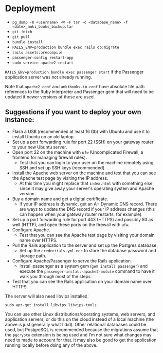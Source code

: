 # Deployment

- `pg_dump -U <username> -W -F tar -d <database_name> -f <date>_anki_books_backup.tar`
- `git fetch`
- `git pull`
- `bundle install`
- `RAILS_ENV=production bundle exec rails db:migrate`
- `rails assets:precompile`
- `passenger-config restart-app`
- `sudo service apache2 restart`

`RAILS_ENV=production bundle exec passenger start` if the Passenger application server was not already running.

Note that `apache2.conf` and `ankibooks.io.conf` have absolute file path references to the Ruby interpreter and Passenger gem that will need to be updated if newer versions of these are used.

## Suggestions if you want to deploy your own instance:

- Flash a USB (recommended at least 16 Gb) with Ubuntu and use it to install Ubuntu on an old laptop.
- Set up a port forwarding rule for port 22 (SSH) on your gateway router to your new Ubuntu server.
- Open port 22 on the machine with `ufw` (Uncomplicated Firewall, a frontend for managing firewall rules).
  - Test that you can login to your user on the machine remotely using SSH and set up SSH keys (recommended).
- Install the Apache web server on the machine and test that you can see the Apache test page by visiting the IP address.
  - At this time you might replace that `index.html` with something else since it may give away your server's operating system and Apache version.
- Buy a domain name and get a digital certificate.
  - If your IP address is dynamic, get an A+ Dynamic DNS record. There are ways to update the DNS record if your IP address changes (this can happen when your gateway router restarts, for example).
- Set up a port forwarding rule for port 443 (HTTPS) and possibly 80 as well (HTTP), and open these ports on the firewall with `ufw`.
- Configure Apache.
  - Test that you can see the Apache test page by visiting your domain name over HTTPS.
- Pull the Rails application to the server and set up the Postgres database.
  - Set up the `credentials.yml.enc` to store the database password and storage path.
- Configure Apache/Passenger to serve the Rails application.
  - Install passenger as a system gem (`gem install passenger`) and execute the `passenger-install-apache2-module` command to have it walk you through most of the steps.
- Test that you can see the Rails application on your domain name over HTTPS.

The server will also need libvips installed:

```
sudo apt-get install libvips libvips-tools
```

You can use other Linux distributions/operating systems, web servers, and application servers, or do this on the cloud instead of a local machine (the above is just generally what I did). Other relational databases could be used, but PostgreSQL is recommended because the migrations assume that the `pgcrypto` extension is being used and I'm not sure what changes may need to made to account for that. It may also be good to get the application running locally before doing any of the above.
